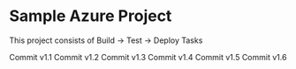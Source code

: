# Sample Azure Project
This project consists of Build -> Test -> Deploy Tasks

Commit v1.1
Commit v1.2
Commit v1.3
Commit v1.4
Commit v1.5
Commit v1.6